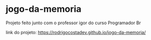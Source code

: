 # jogo-da-memoria
Projeto feito junto com o professor igor do curso Programador Br

link do projeto:
https://rodrigocostadev.github.io/jogo-da-memoria/
